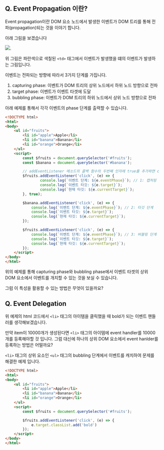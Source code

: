 ## Q. Event Propagation 이란?
Event propagation이란 DOM 요소 노드에서 발생한 이벤트가 DOM 트리를 통해 전파(propagation)되는 것을 이야기 합니다.

아래 그림을 보겠습니다

![](https://images.velog.io/images/whow1101/post/73a28599-2108-4fe6-a780-b03b144c9597/1_Yn2mNnJhiPKAVIjBuyXHnQ.png).

위 그림은 파란색으로 색칠된 `<td>` 태그에서 이벤트가 발생했을 떄의 이벤트가 발생하는 그림입니다.

이벤트는 전파되는 방향에 따라서 3가지 단계를 가집니다.

1. capturing phase: 이벤트가 DOM 트리의 상위 노드에서 하위 노드 방향으로 전파
2. target phase: 이벤트가 이벤트 타겟에 도달
3. bubbling phase: 이벤트가 DOM 트리의 하위 노드에서 상위 노드 방향으로 전파

아래 예제를 통해서 각각 이벤트의 phase 단계를 출력할 수 있습니다.

```HTML
<!DOCTYPE html>
<html>
<body>
    <ul id="fruits">
        <li id="apple">Apple</li>
        <li id="banana">Banana</li>
        <li id="orange">Orange</li>
    </ul>
    <script>
        const $fruits = document.querySelector('#fruits');
        const $banana = document.querySelector('#banana');

        // addEventListener 메소드의 콜백 함수의 두번째 인자에 true를 추가하면 capturing phase를 캐치 할 수 있다.
        $fruits.addEventListener('click', (e) => {
                console.log(`이벤트 단계: ${e.eventPhase}`); // 1: 캡처링 단계
                console.log(`이벤트 타깃: ${e.target}`);
                console.log(`현재 타깃: ${e.currentTarget}`);
        }, true);

        $banana.addEventListener('click', (e) => {
            console.log(`이벤트 단계: ${e.eventPhase}`); // 2: 타깃 단계
            console.log(`이벤트 타깃: ${e.target}`);
            console.log(`현재 타깃: ${e.currentTarget}`);
        });

        $fruits.addEventListener('click', (e) => {
            console.log(`이벤트 단계: ${e.eventPhase}`); // 3: 버블링 단계
            console.log(`이벤트 타깃: ${e.target}`);
            console.log(`현재 타깃: ${e.currentTarget}`);
        });
    </script>
</body>
</html>
```

위의 예제를 통해 capturing phase와 bubbling phase에서 이벤트 타겟의 상위 DOM 요소에서 이벤트를 개치할 수 있는 것을 보실 수 있습니다.

그럼 이 특성을 활용할 수 있는 방법은 무엇이 있을까요?

## Q. Event Delegation
위 예제의 html 코드에서 `<li>` 태그의 아이템을 클릭했을 때 bold가 되는 이벤트 핸들러를 생각해보겠습니다. 

만약 item이 10000개가 생성된다면 `<li>` 태그의 아이템에 event handler를 10000개를 등록해야할 것 입니다. 그럼 대신에 하나의 상위 DOM 요소에서 event hanlder를 등록하는 방법은 어떨까요?

`<li>` 태그의 상위 요소인 `<ul>` 태그의 bubbling 단계에서 이벤트를 캐치하여 문제를 해결한 예제 입니다.

```html
<!DOCTYPE html>
<html>
<body>
    <ul id="fruits">
        <li id="apple">Apple</li>
        <li id="banana">Banana</li>
        <li id="orange">Orange</li>
    </ul>
    <script>
        const $fruits = document.querySelector('#fruits');

        $fruits.addEventListener('click', (e) => {
            e.target.classList.add('bold')
        });
    </script>
</body>
</html>
```